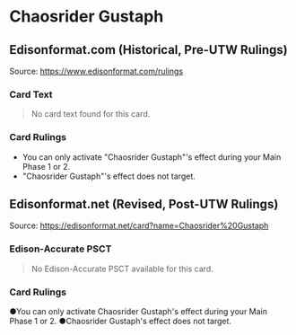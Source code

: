# Chaosrider Gustaph

## Edisonformat.com (Historical, Pre-UTW Rulings)

Source: https://www.edisonformat.com/rulings

### Card Text

> No card text found for this card.

### Card Rulings

*   You can only activate "Chaosrider Gustaph"'s effect during your Main Phase 1 or 2.
*   "Chaosrider Gustaph"'s effect does not target.

## Edisonformat.net (Revised, Post-UTW Rulings)

Source: https://edisonformat.net/card?name=Chaosrider%20Gustaph

### Edison-Accurate PSCT

> No Edison-Accurate PSCT available for this card.

### Card Rulings

●You can only activate Chaosrider Gustaph's effect during your Main Phase 1 or 2.
●Chaosrider Gustaph's effect does not target.
            